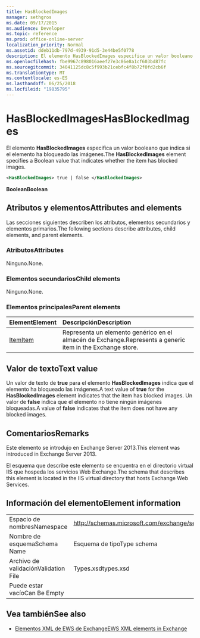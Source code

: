 ```yaml
---
title: HasBlockedImages
manager: sethgros
ms.date: 09/17/2015
ms.audience: Developer
ms.topic: reference
ms.prod: office-online-server
localization_priority: Normal
ms.assetid: ddeb11db-797d-4939-91d5-3e44be5f0778
description: El elemento HasBlockedImages especifica un valor booleano que indica si el elemento ha bloqueado las imágenes.
ms.openlocfilehash: fbe9967c898016aeef27e3c86e8a1cf603bd87fc
ms.sourcegitcommit: 34041125dc8c5f993b21cebfc4f8b72f0fd2cb6f
ms.translationtype: MT
ms.contentlocale: es-ES
ms.lasthandoff: 06/25/2018
ms.locfileid: "19835795"
---
```

# <a name="hasblockedimages"></a><span data-ttu-id="be9e0-103">HasBlockedImages</span><span class="sxs-lookup"><span data-stu-id="be9e0-103">HasBlockedImages</span></span>

<span data-ttu-id="be9e0-104">El elemento **HasBlockedImages** especifica un valor booleano que indica si el elemento ha bloqueado las imágenes.</span><span class="sxs-lookup"><span data-stu-id="be9e0-104">The **HasBlockedImages** element specifies a Boolean value that indicates whether the item has blocked images.</span></span> 
  
```XML
<HasBlockedImages> true | false </HasBlockedImages>
```

 <span data-ttu-id="be9e0-105">**Boolean**</span><span class="sxs-lookup"><span data-stu-id="be9e0-105">**Boolean**</span></span>
## <a name="attributes-and-elements"></a><span data-ttu-id="be9e0-106">Atributos y elementos</span><span class="sxs-lookup"><span data-stu-id="be9e0-106">Attributes and elements</span></span>

<span data-ttu-id="be9e0-107">Las secciones siguientes describen los atributos, elementos secundarios y elementos primarios.</span><span class="sxs-lookup"><span data-stu-id="be9e0-107">The following sections describe attributes, child elements, and parent elements.</span></span>
  
### <a name="attributes"></a><span data-ttu-id="be9e0-108">Atributos</span><span class="sxs-lookup"><span data-stu-id="be9e0-108">Attributes</span></span>

<span data-ttu-id="be9e0-109">Ninguno.</span><span class="sxs-lookup"><span data-stu-id="be9e0-109">None.</span></span>
  
### <a name="child-elements"></a><span data-ttu-id="be9e0-110">Elementos secundarios</span><span class="sxs-lookup"><span data-stu-id="be9e0-110">Child elements</span></span>

<span data-ttu-id="be9e0-111">Ninguno.</span><span class="sxs-lookup"><span data-stu-id="be9e0-111">None.</span></span>
  
### <a name="parent-elements"></a><span data-ttu-id="be9e0-112">Elementos principales</span><span class="sxs-lookup"><span data-stu-id="be9e0-112">Parent elements</span></span>

|<span data-ttu-id="be9e0-113">**Element**</span><span class="sxs-lookup"><span data-stu-id="be9e0-113">**Element**</span></span>|<span data-ttu-id="be9e0-114">**Descripción**</span><span class="sxs-lookup"><span data-stu-id="be9e0-114">**Description**</span></span>|
|:-----|:-----|
|[<span data-ttu-id="be9e0-115">Item</span><span class="sxs-lookup"><span data-stu-id="be9e0-115">Item</span></span>](item.md) <br/> |<span data-ttu-id="be9e0-116">Representa un elemento genérico en el almacén de Exchange.</span><span class="sxs-lookup"><span data-stu-id="be9e0-116">Represents a generic item in the Exchange store.</span></span>  <br/> |
   
## <a name="text-value"></a><span data-ttu-id="be9e0-117">Valor de texto</span><span class="sxs-lookup"><span data-stu-id="be9e0-117">Text value</span></span>

<span data-ttu-id="be9e0-118">Un valor de texto de **true** para el elemento **HasBlockedImages** indica que el elemento ha bloqueado las imágenes.</span><span class="sxs-lookup"><span data-stu-id="be9e0-118">A text value of **true** for the **HasBlockedImages** element indicates that the item has blocked images.</span></span> <span data-ttu-id="be9e0-119">Un valor de **false** indica que el elemento no tiene ningún imágenes bloqueadas.</span><span class="sxs-lookup"><span data-stu-id="be9e0-119">A value of **false** indicates that the item does not have any blocked images.</span></span> 
  
## <a name="remarks"></a><span data-ttu-id="be9e0-120">Comentarios</span><span class="sxs-lookup"><span data-stu-id="be9e0-120">Remarks</span></span>

<span data-ttu-id="be9e0-121">Este elemento se introdujo en Exchange Server 2013.</span><span class="sxs-lookup"><span data-stu-id="be9e0-121">This element was introduced in Exchange Server 2013.</span></span>
  
<span data-ttu-id="be9e0-122">El esquema que describe este elemento se encuentra en el directorio virtual IIS que hospeda los servicios Web Exchange.</span><span class="sxs-lookup"><span data-stu-id="be9e0-122">The schema that describes this element is located in the IIS virtual directory that hosts Exchange Web Services.</span></span>
  
## <a name="element-information"></a><span data-ttu-id="be9e0-123">Información del elemento</span><span class="sxs-lookup"><span data-stu-id="be9e0-123">Element information</span></span>

|||
|:-----|:-----|
|<span data-ttu-id="be9e0-124">Espacio de nombres</span><span class="sxs-lookup"><span data-stu-id="be9e0-124">Namespace</span></span>  <br/> |http://schemas.microsoft.com/exchange/services/2006/types  <br/> |
|<span data-ttu-id="be9e0-125">Nombre de esquema</span><span class="sxs-lookup"><span data-stu-id="be9e0-125">Schema Name</span></span>  <br/> |<span data-ttu-id="be9e0-126">Esquema de tipo</span><span class="sxs-lookup"><span data-stu-id="be9e0-126">Type schema</span></span>  <br/> |
|<span data-ttu-id="be9e0-127">Archivo de validación</span><span class="sxs-lookup"><span data-stu-id="be9e0-127">Validation File</span></span>  <br/> |<span data-ttu-id="be9e0-128">Types.xsd</span><span class="sxs-lookup"><span data-stu-id="be9e0-128">types.xsd</span></span>  <br/> |
|<span data-ttu-id="be9e0-129">Puede estar vacío</span><span class="sxs-lookup"><span data-stu-id="be9e0-129">Can Be Empty</span></span>  <br/> ||
   
## <a name="see-also"></a><span data-ttu-id="be9e0-130">Vea también</span><span class="sxs-lookup"><span data-stu-id="be9e0-130">See also</span></span>



- [<span data-ttu-id="be9e0-131">Elementos XML de EWS de Exchange</span><span class="sxs-lookup"><span data-stu-id="be9e0-131">EWS XML elements in Exchange</span></span>](ews-xml-elements-in-exchange.md)

